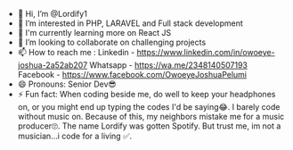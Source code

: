 - 👋 Hi, I’m @Lordify1
- 👀 I’m interested in PHP, LARAVEL and Full stack development
- 🌱 I'm currently learning more on React JS
- 💞️ I’m looking to collaborate on challenging projects
- 📫 How to reach me :
Linkedin - https://www.linkedin.com/in/owoeye-joshua-2a52ab207
Whatsapp - https://wa.me/2348140507193
Facebook - https://www.facebook.com/OwoeyeJoshuaPelumi
- 😄 Pronouns: Senior Dev😎
- ⚡ Fun fact:
When coding beside me, do well to keep your headphones on, or you might end up typing the codes I'd be saying😂.
I barely code without music on. Because of this, my neighbors mistake me for a music producer🙄.
The name Lordify was gotten Spotify. But trust me, im not a musician...i code for a living ✅.

